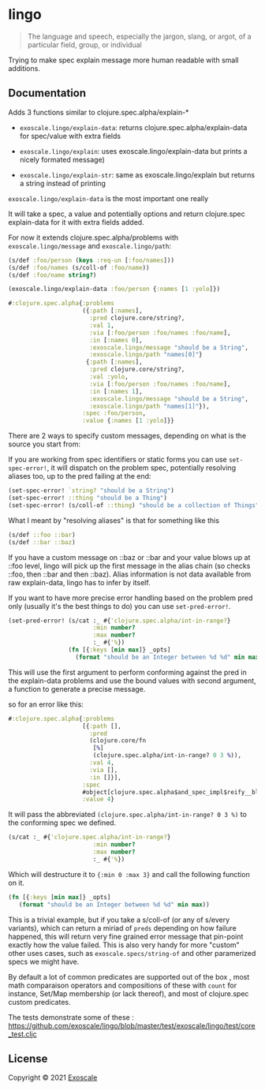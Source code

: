 # lingo

> The language and speech, especially the jargon, slang, or argot, of
> a particular field, group, or individual

Trying to make spec explain message more human readable with small
additions.

## Documentation

Adds 3 functions similar to clojure.spec.alpha/explain-*

* `exoscale.lingo/explain-data`: returns
  clojure.spec.alpha/explain-data for spec/value with extra fields

* `exoscale.lingo/explain`: uses exoscale.lingo/explain-data but prints
  a nicely formated message)

* `exoscale.lingo/explain-str`: same as exoscale.lingo/explain but
  returns a string instead of printing

`exoscale.lingo/explain-data` is the most important one really

It will take a spec, a value and potentially options and return clojure.spec
explain-data for it with extra fields added.

For now it extends clojure.spec.alpha/problems with
`exoscale.lingo/message` and `exoscale.lingo/path`:

```clj
(s/def :foo/person (keys :req-un [:foo/names]))
(s/def :foo/names (s/coll-of :foo/name))
(s/def :foo/name string?)

(exoscale.lingo/explain-data :foo/person {:names [1 :yolo]})

#:clojure.spec.alpha{:problems
                     ({:path [:names],
                       :pred clojure.core/string?,
                       :val 1,
                       :via [:foo/person :foo/names :foo/name],
                       :in [:names 0],
                       :exoscale.lingo/message "should be a String",
                       :exoscale.lingo/path "names[0]"}
                      {:path [:names],
                       :pred clojure.core/string?,
                       :val :yolo,
                       :via [:foo/person :foo/names :foo/name],
                       :in [:names 1],
                       :exoscale.lingo/message "should be a String",
                       :exoscale.lingo/path "names[1]"}),
                     :spec :foo/person,
                     :value {:names [1 :yolo]}}
```

There are 2 ways to specify custom messages, depending on what is the
source you start from:

If you are working from spec identifiers or static forms you can use
`set-spec-error!`, it will dispatch on the problem spec, potentially
resolving aliases too, up to the pred failing at the end:

``` clj
(set-spec-error! `string? "should be a String")
(set-spec-error! ::thing "should be a Thing")
(set-spec-error! (s/coll-of ::thing) "should be a collection of Things")
```

What I meant by "resolving aliases" is that for something like this

``` clj
(s/def ::foo ::bar)
(s/def ::bar ::baz)
```

If you have a custom message on ::baz or ::bar and your value blows up
at ::foo level, lingo will pick up the first message in the alias
chain (so checks ::foo, then ::bar and then ::baz). Alias information
is not data available from raw explain-data, lingo has to infer by itself.

If you want to have more precise error handling based on the problem
pred only (usually it's the best things to do) you can use `set-pred-error!`.

``` clj
(set-pred-error! (s/cat :_ #{'clojure.spec.alpha/int-in-range?}
                        :min number?
                        :max number?
                        :_ #{'%})
                 (fn [{:keys [min max]} _opts]
                   (format "should be an Integer between %d %d" min max)))
```

This will use the first argument to perform conforming against the
pred in the explain-data problems and use the bound values with second
argument, a function to generate a precise message.

so for an error like this:

```clj
#:clojure.spec.alpha{:problems
                     [{:path [],
                       :pred
                       (clojure.core/fn
                        [%]
                        (clojure.spec.alpha/int-in-range? 0 3 %)),
                       :val 4,
                       :via [],
                       :in []}],
                     :spec
                     #object[clojure.spec.alpha$and_spec_impl$reify__blabla]
                     :value 4}
```



It will pass the abbreviated `(clojure.spec.alpha/int-in-range? 0 3
%)` to the conforming spec we defined.

``` clj
(s/cat :_ #{'clojure.spec.alpha/int-in-range?}
                        :min number?
                        :max number?
                        :_ #{'%})
```

Which will destructure it to `{:min 0 :max 3}` and call the following
function on it.

``` clj
(fn [{:keys [min max]} _opts]
   (format "should be an Integer between %d %d" min max))
```

This is a trivial example, but if you take a s/coll-of (or any of
s/every variants), which can return a miriad of `preds` depending on
how failure happened, this will return very fine grained error message
that pin-point exactly how the value failed.
This is also very handy for more "custom" other uses cases, such as
`exoscale.specs/string-of` and other paramerized specs we might have.

By default a lot of common predicates are supported out of the box ,
most math comparaison operators and compositions of these with `count`
for instance, Set/Map membership (or lack thereof), and most of
clojure.spec custom predicates.

The tests demonstrate some of these :
https://github.com/exoscale/lingo/blob/master/test/exoscale/lingo/test/core_test.cljc

## License

Copyright © 2021 [Exoscale](https://exoscale.com)

